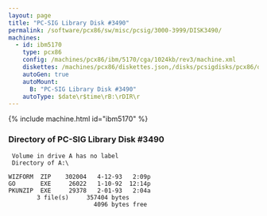 ```yaml
---
layout: page
title: "PC-SIG Library Disk #3490"
permalink: /software/pcx86/sw/misc/pcsig/3000-3999/DISK3490/
machines:
  - id: ibm5170
    type: pcx86
    config: /machines/pcx86/ibm/5170/cga/1024kb/rev3/machine.xml
    diskettes: /machines/pcx86/diskettes.json,/disks/pcsigdisks/pcx86/diskettes.json
    autoGen: true
    autoMount:
      B: "PC-SIG Library Disk #3490"
    autoType: $date\r$time\rB:\rDIR\r
---
```


{% include machine.html id="ibm5170" %}

### Directory of PC-SIG Library Disk #3490

     Volume in drive A has no label
     Directory of A:\

    WIZFORM  ZIP    302004   4-12-93   2:09p
    GO       EXE     26022   1-10-92  12:14p
    PKUNZIP  EXE     29378   2-01-93   2:04a
            3 file(s)     357404 bytes
                            4096 bytes free
